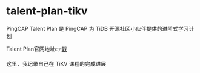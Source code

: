# talent-plan-tikv

PingCAP Talent Plan 是 PingCAP 为 TiDB 开源社区小伙伴提供的进阶式学习计划

Talent Plan官网地址:point_right:[戳](https://university.pingcap.com/talent-plan/)

这里，我记录自己在 TiKV 课程的完成进展

